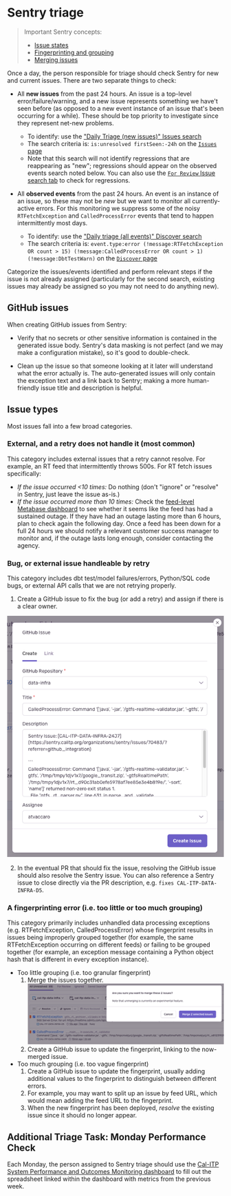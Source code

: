 # Sentry triage
> Important Sentry concepts:
> * [Issue states](https://docs.sentry.io/product/issues/states-triage/)
> * [Fingerprinting and grouping](https://docs.sentry.io/product/sentry-basics/grouping-and-fingerprints/)
> * [Merging issues](https://docs.sentry.io/product/data-management-settings/event-grouping/merging-issues/)

Once a day, the person responsible for triage should check Sentry for new and current issues. There are two separate things to check:

* All **new issues** from the past 24 hours. An issue is a top-level error/failure/warning, and a new issue represents something we have't seen before (as opposed to a new event instance of an issue that's been occurring for a while). These should be top priority to investigate since they represent net-new problems.
   * To identify: use the ["Daily Triage (new issues)" Issues search](https://sentry.calitp.org/organizations/sentry/issues/searches/5/?environment=cal-itp-data-infra&project=2)
   * The search criteria is: `is:unresolved firstSeen:-24h` on the [`Issues` page](https://sentry.calitp.org/organizations/sentry/issues/)
   * Note that this search will not identify regressions that are reappearing as "new"; regressions should appear on the observed events search noted below. You can also use the [`For Review` Issue search tab](https://sentry.calitp.org/organizations/sentry/issues/?environment=cal-itp-data-infra&project=2&query=is%3Aunresolved+is%3Afor_review) to check for regressions.

* All **observed events** from the past 24 hours. An event is an instance of an issue, so these may not be *new* but we want to monitor all currently-active errors. For this monitoring we suppress some of the noisy `RTFetchException` and `CalledProcessError` events that tend to happen intermittently most days.
   * To identify: use the ["Daily triage (all events)" Discover search](https://sentry.calitp.org/organizations/sentry/discover/results/?environment=cal-itp-data-infra&id=1&project=2&statsPeriod=24h)
   * The search criteria is: `event.type:error (!message:RTFetchException OR count > 15) (!message:CalledProcessError OR count > 1) (!message:DbtTestWarn)` on the [`Discover` page](https://sentry.calitp.org/organizations/sentry/discover/queries/)

Categorize the issues/events identified and perform relevant steps if the issue is not already assigned (particularly for the second search, existing issues may already be assigned so you may not need to do anything new).

## GitHub issues

When creating GitHub issues from Sentry:

* Verify that no secrets or other sensitive information is contained in the generated issue body. Sentry's data masking is not perfect (and we may make a configuration mistake), so it's good to double-check.

* Clean up the issue so that someone looking at it later will understand what the error actually is. The auto-generated issues will only contain the exception text and a link back to Sentry; making a more human-friendly issue title and description is helpful.

## Issue types

Most issues fall into a few broad categories.

### External, and a retry does not handle it (most common)
This category includes external issues that a retry cannot resolve. For example, an RT feed that intermittently throws 500s. For RT fetch issues specifically:

* *If the issue occurred <10 times:*  Do nothing (don't "ignore" or "resolve" in Sentry, just leave the issue as-is.)
* *If the issue occurred more than 10 times:* Check the [feed-level Metabase dashboard](https://dashboards.calitp.org/dashboard/112-feed-level-v2?date_filter=past3days~&text=Bay%20Area%20511%20Regional%20Alerts&text=Bay%20Area%20511%20Regional%20TripUpdates&text=Bay%20Area%20511%20Regional%20VehiclePositions) to see whether it seems like the feed has had a sustained outage. If they have had an outage lasting more than 6 hours, plan to check again the following day. Once a feed has been down for a full 24 hours we should notify a relevant customer success manager to monitor and, if the outage lasts long enough, consider contacting the agency.

### Bug, or external issue handleable by retry
This category includes dbt test/model failures/errors, Python/SQL code bugs, or external API calls that we are not retrying properly.

1. Create a GitHub issue to fix the bug (or add a retry) and assign if there is a clear owner.

![](create_github_issue_from_sentry.png)

2. In the eventual PR that should fix the issue, resolving the GitHub issue should also resolve the Sentry issue. You can also reference a Sentry issue to close directly via the PR description, e.g. `fixes CAL-ITP-DATA-INFRA-D5`.

### A fingerprinting error (i.e. too little or too much grouping)
This category primarily includes unhandled data processing exceptions (e.g. RTFetchException, CalledProcessError) whose fingerprint results in issues being improperly grouped together (for example, the same RTFetchException occurring on different feeds) or failing to be grouped together (for example, an exception message containing a Python object hash that is different in every exception instance).

* Too little grouping (i.e. too granular fingerprint)
    1. Merge the issues together. ![](sentry_merging.png)
    2. Create a GitHub issue to update the fingerprint, linking to the now-merged issue.
* Too much grouping (i.e. too vague fingerprint)
    1. Create a GitHub issue to update the fingerprint, usually adding additional values to the fingerprint to distinguish between different errors.
    2. For example, you may want to split up an issue by feed URL, which would mean adding the feed URL to the fingerprint.
    3. When the new fingerprint has been deployed, _resolve_ the existing issue since it should no longer appear.

## Additional Triage Task: Monday Performance Check

Each Monday, the person assigned to Sentry triage should use the [Cal-ITP System Performance and Outcomes Monitoring dashboard](https://dashboards.calitp.org/dashboard/138-cal-itp-system-performance-and-outcomes-monitoring?single_date=2023-06-22) to fill out the spreadsheet linked within the dashboard with metrics from the previous week.
